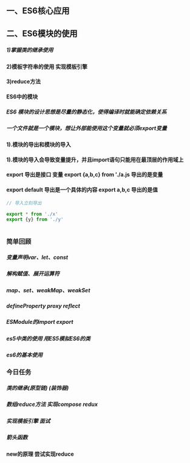 ## 一、ES6核心应用
## 二、ES6模块的使用
##### 1)掌握类的继承使用
#### 2)模板字符串的使用 实现模板引擎
#### 3)reduce方法

#### ES6中的模块

##### ES6 模块的设计思想是尽量的静态化，使得编译时就能确定依赖关系
##### 一个文件就是一个模块，想让外部能使用这个变量就必须export变量

#### 1).模块的导出和模块的导入

#### 1).模块的导入会导致变量提升，并且import语句只能用在最顶层的作用域上
#### export 导出是接口 变量   export {a,b,c}  from './a.js 导出的是变量
#### export default 导出是一个具体的内容  export a,b,c 导出的是值

```javascript
// 导入立刻导出

export * from './x'
export {y} from './y'



```

### 简单回顾
##### 变量声明var、let、const
##### 解构赋值、展开运算符
##### map、set、weakMap、weakSet
##### defineProperty proxy reflect
##### ESModule的import export
##### es5中类的使用 用ES5模拟ES6的类
#####  es6的基本使用

### 今日任务
##### 类的继承(原型链) (装饰器)
##### 数组reduce方法 实现compose redux
##### 实现模板引擎  面试
##### 箭头函数
#### new的原理  尝试实现reduce




